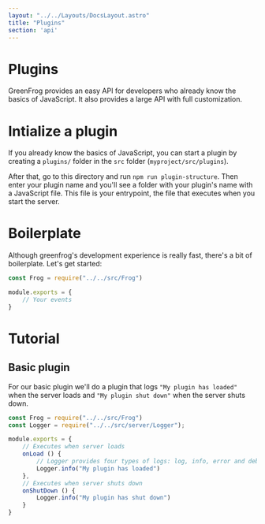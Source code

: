 ```yaml
---
layout: "../../Layouts/DocsLayout.astro"
title: "Plugins"
section: 'api'
---
```


# Plugins

GreenFrog provides an easy API for developers who already know the basics of JavaScript. It also provides a large API with full customization.

# Intialize a plugin

If you already know the basics of JavaScript, you can start a plugin by creating a `plugins/` folder in the `src` folder (`myproject/src/plugins`).

After that, go to this directory and run `npm run plugin-structure`. Then enter your plugin name and you'll see a folder with your plugin's name with a JavaScript file. This file is your entrypoint, the file that executes when you start the server.

# Boilerplate

Although greenfrog's development experience is really fast, there's a bit of boilerplate. Let's get started:

```ts
const Frog = require("../../src/Frog")

module.exports = {
    // Your events
}
```

# Tutorial

## Basic plugin

For our basic plugin we'll do a plugin that logs `"My plugin has loaded"` when the server loads and `"My plugin shut down"` when the server shuts down.

```ts
const Frog = require("../../src/Frog")
const Logger = require("../../src/server/Logger");

module.exports = {
    // Executes when server loads
    onLoad () {
        // Logger provides four types of logs: log, info, error and debug
        Logger.info("My plugin has loaded")
    },
    // Executes when server shuts down
    onShutDown () {
        Logger.info("My plugin has shut down")
    }
}
```